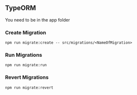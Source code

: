 ## TypeORM 
You need to be in the app folder

### Create Migration

```
npm run migrate:create -- src/migrations/<NameOfMigration>
```

### Run Migrations

```
npm run migrate:run
```

### Revert Migrations

```
npm run migrate:revert
```